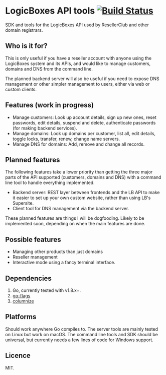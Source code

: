 # LogicBoxes API tools [![Build Status](https://travis-ci.org/Urethramancer/lbapi.svg?branch=master)](https://travis-ci.org/Urethramancer/lbapi)
SDK and tools for the LogicBoxes API used by ResellerClub and other domain registrars.

## Who is it for?
This is only useful if you have a reseller account with anyone using the LogicBoxes system and its APIs, and would like to manage customers, domains and DNS from the command line.

The planned backend server will also be useful if you need to expose DNS management or other simpler management to users, either via web or custom clients.

## Features (work in progress)
- Manage customers: Look up account details, sign up new ones, reset passwords, edit details, suspend and delete, authenticate passwords (for making backend services).
- Manage domains: Look up domains per customer, list all, edit details, toggle locks, transfer, renew, change name servers.
- Manage DNS for domains: Add, remove and change all records.

## Planned features
The following features take a lower priority than getting the three major parts of the API supported (customers, domains and DNS) with a command line tool to handle everything implemented.

- Backend server: REST layer between frontends and the LB API to make it easier to set up your own custom website, rather than using LB's Supersite.
- Client tool for DNS management via the backend server.

These planned features are things I will be dogfooding. Likely to be implemented soon, depending on when the main features are done.

## Possible features
- Managing other products than just domains
- Reseller management
- Interactive mode using a fancy terminal interface.

## Dependencies
1. Go, currently tested with v1.8.x+.
2. [go-flags](https://github.com/jessevdk/go-flags)
3. [columnize](https://github.com/ryanuber/columnize)

## Platforms
Should work anywhere Go compiles to. The server tools are mainly tested on Linux but work on macOS. The command line tools and SDK should be universal, but currently needs a few lines of code for Windows support.

## Licence
MIT.
